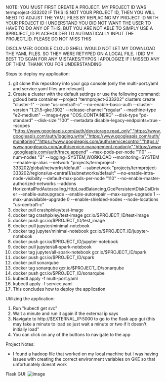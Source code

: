 NOTE: YOU MUST FIRST CREATE A PROJECT. MY PROJECT ID WAS termproject-333202
IF THIS IS NOT YOUR PROJECT ID, THEN YOU WILL NEED TO ADJUST THE YAML FILES BY REPLACING MY PROJECT ID WITH YOUR PROJECT ID
I UNDERSTAND YOU DID NOT WANT THE USER TO HAVE TO DO ANY OF THIS, BUT YOU ARE NOT ABLE TO SIMPLY USE A $PROJECT_ID PLACEHOLDER
TO AUTIMATICALLY INPUT THE PROJECT_ID. PLEASE DO NOT MISS THIS

DISCLAIMER: GOOGLE CLOUD SHELL WOULD NOT LET MY DOWNLOAD THE YAML FILES. SO THEY WERE RETYPED ON A LOCAL FILE. I DID MY BEST TO SCAN FOR ANY MISTAKES/TYPOS
I APOLOGIZE IF I MISSED ANY OF THEM. THANK YOU FOR UNDERSTANDING

Steps to deploy my application:
1. git clone this repository into your gcp console (only the multi-port.yaml and service.yaml files are relevant)
2. Create a cluster with the default settings or use the following command:
  gcloud beta container --project "termproject-333202" clusters create "cluster-1" --zone "us-central1-c" --no-enable-basic-auth --cluster-version "1.21.5-gke.1302" --release-channel "regular" --machine-type "e2-medium" --image-type "COS_CONTAINERD" --disk-type "pd-standard" --disk-size "100" --metadata disable-legacy-endpoints=true --scopes "https://www.googleapis.com/auth/devstorage.read_only","https://www.googleapis.com/auth/logging.write","https://www.googleapis.com/auth/monitoring","https://www.googleapis.com/auth/servicecontrol","https://www.googleapis.com/auth/service.management.readonly","https://www.googleapis.com/auth/trace.append" --max-pods-per-node "110" --num-nodes "3" --logging=SYSTEM,WORKLOAD --monitoring=SYSTEM --enable-ip-alias --network "projects/termproject-333202/global/networks/default" --subnetwork "projects/termproject-333202/regions/us-central1/subnetworks/default" --no-enable-intra-node-visibility --default-max-pods-per-node "110" --no-enable-master-authorized-networks --addons HorizontalPodAutoscaling,HttpLoadBalancing,GcePersistentDiskCsiDriver --enable-autoupgrade --enable-autorepair --max-surge-upgrade 1 --max-unavailable-upgrade 0 --enable-shielded-nodes --node-locations "us-central1-c"
4. docker pull crashpixley/test-image
5. docker tag crashpixley/test-image gcr.io/$PROJECT_ID/test-image
6. docker push gcr.io/$PROJECT_ID/test_image
7. docker pull jupyter/minimal-notebook
8. docker tag jupyter/minimal-notebook gcr.io/$PROJECT_ID/jupyter-notebook
9. docker push gcr.io/$PROJECT_ID/jupyter-notebook
10. docker pull jupyter/all-spark-notebook
11. docker tag jupyter/all-spark-notebook gcr.io/$PROJECT_ID/spark
12. docker push gcr.io/$PROJECT_ID/spark
13. docker pull sonarqube
14. docker tag sonarqube gcr.io/$PROJECT_ID/sonarqube
15. docker push gcr.io/$PROJECT_ID/sonarqube
16. kubectl apply -f multi-port.yaml
17. kubectl apply -f service.yaml
18. This concludes how to deploy the application

Utilizing the application:
1. Run "kubectl get svc"
2. Wait a minute and run it again if the external ip says <pending>
3. Navigate to http://$EXTERNAL_IP:5000 to go to the flask app gui (this may take a minute to load so just wait a minute or two if it doesn't initially load"
4. You can click on any of the buttons to navigate to the app

Project Notes:
- I found a hadoop file that worked on my local machine but I was having issues with creating the correct environment variables on GKE so that unfortunately doesnt work

  
Flask GUI:
![image](https://user-images.githubusercontent.com/78111942/143733163-175689ce-9bad-4b4d-8aa7-a72d7f348be1.png)

